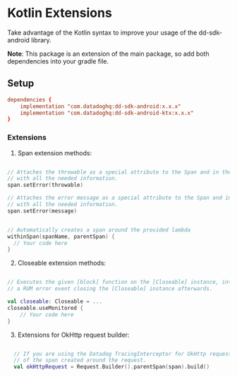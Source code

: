 # Kotlin Extensions

Take advantage of the Kotlin syntax to improve your usage of the dd-sdk-android library.

**Note**: This package is an extension of the main package, so add both dependencies into your gradle file.

## Setup
```conf
dependencies {
    implementation "com.datadoghq:dd-sdk-android:x.x.x"
    implementation "com.datadoghq:dd-sdk-android-ktx:x.x.x"
}
```

### Extensions

1. Span extension methods:

```kotlin

// Attaches the throwable as a special attribute to the Span and in the same time sends also a Log message
// with all the needed information.
span.setError(throwable)

// Attaches the error message as a special attribute to the Span and in the same time sends also a Log message
// with all the needed information.
span.setError(message)

```

```kotlin

// Automatically creates a span around the provided lambda
withinSpan(spanName, parentSpan) {
  // Your code here
}

```

2. Closeable extension methods:

```kotlin

// Executes the given [block] function on the [Closeable] instance, intercepts any Exception and sends it in 
// a RUM error event closing the [Closeable] instance afterwards.

val closeable: Closeable = ...
closeable.useMonitored { 
    // Your code here
}

```

3. Extensions for OkHttp request builder:

```kotlin

  // If you are using the Datadog TracingInterceptor for OkHttp request, this adds the provided parentSpan as the parent
  // of the span created around the request.
  val okHttpRequest = Request.Builder().parentSpan(span).build()

```
